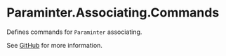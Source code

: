 # Paraminter.Associating.Commands

Defines commands for `Paraminter` associating.

See [GitHub](https://github.com/Paraminter/Paraminter.Associating) for more information.